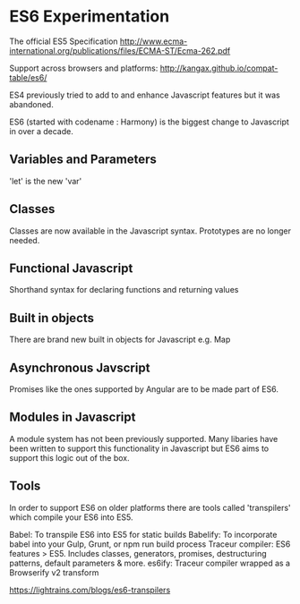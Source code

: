 # ES6 Experimentation

The official ES5 Specification http://www.ecma-international.org/publications/files/ECMA-ST/Ecma-262.pdf

Support across browsers and platforms: http://kangax.github.io/compat-table/es6/

ES4 previously tried to add to and enhance Javascript features but it was abandoned.

ES6 (started with codename : Harmony) is the biggest change to Javascript in over a decade.

## Variables and Parameters

'let' is the new 'var'

## Classes

Classes are now available in the Javascript syntax. Prototypes are no longer needed.

## Functional Javascript

Shorthand syntax for declaring functions and returning values

## Built in objects

There are brand new built in objects for Javascript e.g. Map

## Asynchronous Javscript

Promises like the ones supported by Angular are to be made part of ES6.

## Modules in Javascript

A module system has not been previously supported. Many libaries have been written to support this functionality in Javascript but ES6 aims to support this logic out of the box.

## Tools

In order to support ES6 on older platforms there are tools called 'transpilers' which compile your ES6 into ES5.

Babel: To transpile ES6 into ES5 for static builds
Babelify: To incorporate babel into your Gulp, Grunt, or npm run build process
Traceur compiler: ES6 features > ES5. Includes classes, generators, promises, destructuring patterns, default parameters & more.
es6ify: Traceur compiler wrapped as a Browserify v2 transform

https://lightrains.com/blogs/es6-transpilers

